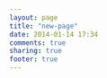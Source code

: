 ```yaml
---
layout: page
title: "new-page"
date: 2014-01-14 17:34
comments: true
sharing: true
footer: true
---
```

